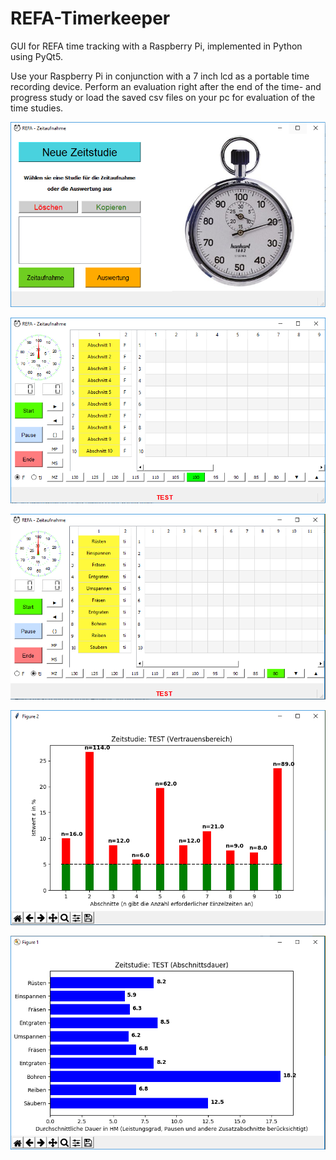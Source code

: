 # REFA-Timerkeeper
GUI for REFA time tracking with a Raspberry Pi, implemented in Python using PyQt5.

Use your Raspberry Pi in conjunction with a 7 inch lcd as a portable time recording device. 
Perform an evaluation right after the end of the time- and progress study 
or load the saved csv files on your pc for evaluation of the time studies.

![REFA-Timerkeeper](screen1.PNG)

![REFA-Timerkeeper](screen2.PNG)

![REFA-Timerkeeper](screen5.PNG)

![REFA-Timerkeeper](screen3.PNG)

![REFA-Timerkeeper](screen4.PNG)

